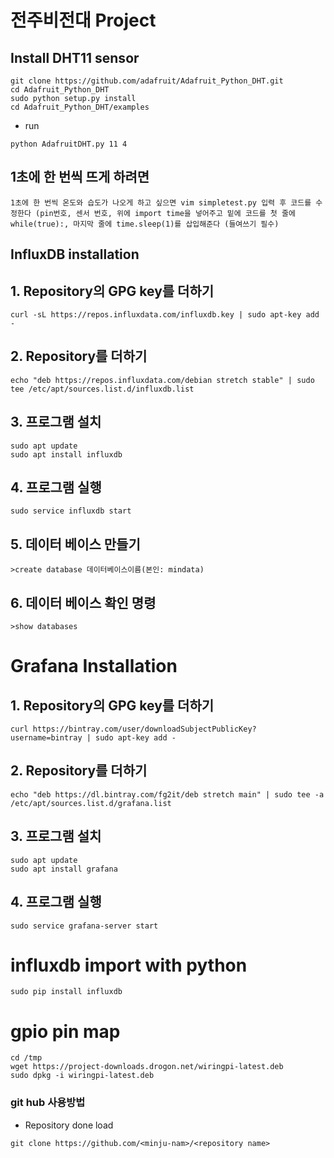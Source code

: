 # 전주비전대 Project 

## Install DHT11 sensor 
```
git clone https://github.com/adafruit/Adafruit_Python_DHT.git
cd Adafruit_Python_DHT
sudo python setup.py install
cd Adafruit_Python_DHT/examples 
```
  - run
  ```
  python AdafruitDHT.py 11 4 
  ```
## 1초에 한 번씩 뜨게 하려면
```
1초에 한 번씩 온도와 습도가 나오게 하고 싶으면 vim simpletest.py 입력 후 코드를 수정한다 (pin번호, 센서 번호, 위에 import time을 넣어주고 밑에 코드를 첫 줄에 while(true):, 마지막 줄에 time.sleep(1)를 삽입해준다 (들여쓰기 필수)
```
## InfluxDB installation

## 1. Repository의 GPG key를 더하기
```
curl -sL https://repos.influxdata.com/influxdb.key | sudo apt-key add -
```
## 2. Repository를 더하기
```
echo "deb https://repos.influxdata.com/debian stretch stable" | sudo tee /etc/apt/sources.list.d/influxdb.list
```
## 3. 프로그램 설치
```
sudo apt update
sudo apt install influxdb
```
## 4. 프로그램 실행
```
sudo service influxdb start
```
## 5. 데이터 베이스 만들기
```
>create database 데이터베이스이름(본인: mindata)
```
## 6. 데이터 베이스 확인 명령 
```
>show databases
```
# Grafana Installation

## 1. Repository의 GPG key를 더하기
```
curl https://bintray.com/user/downloadSubjectPublicKey?username=bintray | sudo apt-key add -
```
## 2. Repository를 더하기
```
echo "deb https://dl.bintray.com/fg2it/deb stretch main" | sudo tee -a /etc/apt/sources.list.d/grafana.list
```
## 3. 프로그램 설치
```
sudo apt update
sudo apt install grafana
```
## 4. 프로그램 실행
```
sudo service grafana-server start
```
# influxdb import with python
```
sudo pip install influxdb
```
# gpio pin map
```
cd /tmp
wget https://project-downloads.drogon.net/wiringpi-latest.deb
sudo dpkg -i wiringpi-latest.deb
```
### git hub 사용방법
 - Repository done load
 ```
 git clone https://github.com/<minju-nam>/<repository name>
 ```
